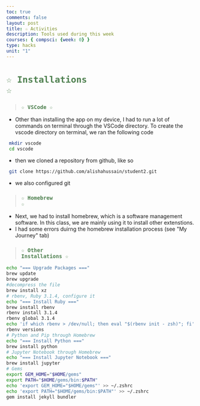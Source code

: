 ```yaml
---
toc: true
comments: false
layout: post
title: ☆ Activities
description: Tools used during this week
courses: { compsci: {week: 0} }
type: hacks
unit: "1"
---
```


# <code style="color:#4e804f;">☆ Installations ☆</code>

> ### <code style="color:#4e804f;">☆ VSCode ☆</code>
- Other than installing the app on my device, I had to run a lot of commands on terminal through the VSCode directory. To create the vscode directory on terminal, we ran the following code
```bash
 mkdir vscode
 cd vscode
```
- then we cloned a repository from github, like so
```bash
 git clone https://github.com/alishahussain/student2.git
```
- we also configured git

> ### <code style="color:#4e804f;">☆ Homebrew ☆</code>
- Next, we had to install homebrew, which is a software management software. In this class, we are mainly using it to install other extenstions. 
- I had some errors duirng the homebrew installation process (see "My Journey" tab)

> ### <code style="color:#4e804f;">☆ Other Installations ☆</code>
> 
```bash
echo "=== Upgrade Packages ==="
brew update
brew upgrade
#decompress the file
brew install xz 
# rbenv, Ruby 3.1.4, configure it
echo "=== Install Ruby ==="
brew install rbenv
rbenv install 3.1.4
rbenv global 3.1.4
echo 'if which rbenv > /dev/null; then eval "$(rbenv init - zsh)"; fi' >> ~/.zshrc
rbenv versions 
# Python and Pip through Homebrew
echo "=== Install Python ==="
brew install python
# Jupyter Notebook through Homebrew
echo "=== Install Jupyter Notebook ==="
brew install jupyter
# Gems
export GEM_HOME="$HOME/gems"
export PATH="$HOME/gems/bin:$PATH"
echo 'export GEM_HOME="$HOME/gems"' >> ~/.zshrc
echo 'export PATH="$HOME/gems/bin:$PATH"' >> ~/.zshrc
gem install jekyll bundler 
```